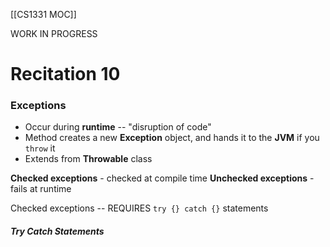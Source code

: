 [[CS1331 MOC]]

WORK IN PROGRESS

# Recitation 10
### Exceptions
- Occur during **runtime** -- "disruption of code"
- Method creates a new **Exception** object, and hands it to the **JVM** if you `throw` it
- Extends from **Throwable** class

**Checked exceptions** - checked at compile time 
**Unchecked exceptions** - fails at runtime

Checked exceptions -- REQUIRES `try {} catch {}` statements

##### Try Catch Statements
